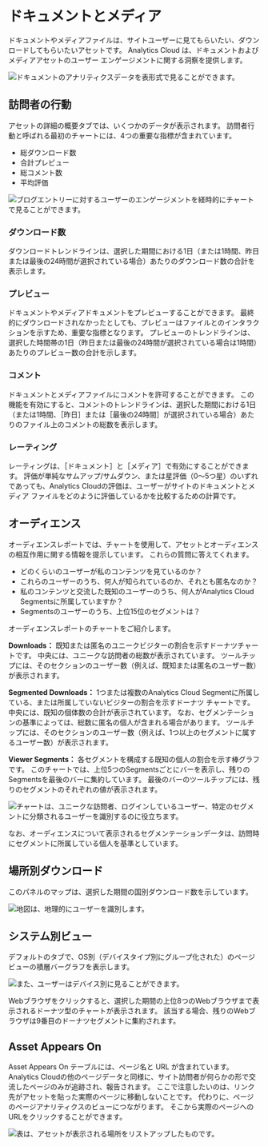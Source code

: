 # ドキュメントとメディア

ドキュメントやメディアファイルは、サイトユーザーに見てもらいたい、ダウンロードしてもらいたいアセットです。 Analytics Cloud は、ドキュメントおよびメディアアセットのユーザー エンゲージメントに関する洞察を提供します。

![ドキュメントのアナリティクスデータを表形式で見ることができます。](documents-and-media/images/01.png)

<a name="visitor-behavior" />

## 訪問者の行動

アセットの詳細の概要タブでは、いくつかのデータが表示されます。 訪問者行動と呼ばれる最初のチャートには、4つの重要な指標が含まれています。

* 総ダウンロード数
* 合計プレビュー
* 総コメント数
* 平均評価

![ブログエントリーに対するユーザーのエンゲージメントを経時的にチャートで見ることができます。](documents-and-media/images/02.png)

<a name="downloads" />

### ダウンロード数

ダウンロードトレンドラインは、選択した期間における1日（または1時間、昨日または最後の24時間が選択されている場合）あたりのダウンロード数の合計を表示します。

<a name="previews" />

### プレビュー

ドキュメントやメディアドキュメントをプレビューすることができます。 最終的にダウンロードされなかったとしても、プレビューはファイルとのインタラクションを示すため、重要な指標となります。 プレビューのトレンドラインは、選択した時間帯の1日（昨日または最後の24時間が選択されている場合は1時間）あたりのプレビュー数の合計を示します。

<a name="comments" />

### コメント

ドキュメントとメディアファイルにコメントを許可することができます。 この機能を有効にすると、コメントのトレンドラインは、選択した期間における1日（または1時間、［昨日］または［最後の24時間］が選択されている場合）あたりのファイル上のコメントの総数を表示します。

<a name="rating" />

### レーティング

レーティングは、［ドキュメント］と［メディア］で有効にすることができます。 評価が単純なサムアップ/サムダウン、または星評価（0～5つ星）のいずれであっても、Analytics Cloudの評価は、ユーザーがサイトのドキュメントとメディア ファイルをどのように評価しているかを比較するための計算です。

<a name="audience" />

## オーディエンス

オーディエンスレポートでは、チャートを使用して、アセットとオーディエンスの相互作用に関する情報を提示しています。 これらの質問に答えてくれます。

* どのくらいのユーザーが私のコンテンツを見ているのか？
* これらのユーザーのうち、何人が知られているのか、それとも匿名なのか？
* 私のコンテンツと交流した既知のユーザーのうち、何人がAnalytics Cloud Segmentsに所属していますか？
* Segmentsのユーザーのうち、上位15位のセグメントは？

オーディエンスレポートのチャートをご紹介します。

**Downloads：** 既知または匿名のユニークビジターの割合を示すドーナツチャートです。 中央には、ユニークな訪問者の総数が表示されています。 ツールチップには、そのセクションのユーザー数（例えば、既知または匿名のユーザー数）が表示されます。

**Segmented Downloads：** 1つまたは複数のAnalytics Cloud Segmentに所属している、または所属していないビジターの割合を示すドーナツ チャートです。 中央には、既知の個体数の合計が表示されています。 なお、セグメンテーションの基準によっては、総数に匿名の個人が含まれる場合があります。 ツールチップには、そのセクションのユーザー数（例えば、1つ以上のセグメントに属するユーザー数）が表示されます。

**Viewer Segments：** 各セグメントを構成する既知の個人の割合を示す棒グラフです。 このチャートでは、上位5つのSegmentsごとにバーを表示し、残りのSegmentsを最後のバーに集約しています。 最後のバーのツールチップには、残りのセグメントのそれぞれの値が表示されます。

![チャートは、ユニークな訪問者、ログインしているユーザー、特定のセグメントに分類されるユーザーを識別するのに役立ちます。](documents-and-media/images/03.png)

なお、オーディエンスについて表示されるセグメンテーションデータは、訪問時にセグメントに所属している個人を基準としています。

<a name="downloads-by-location" />

## 場所別ダウンロード

このパネルのマップは、選択した期間の国別ダウンロード数を示しています。

![地図は、地理的にユーザーを識別します。](documents-and-media/images/04.png)

<a name="views-by-technology" />

## システム別ビュー

デフォルトのタブで、OS別（デバイスタイプ別にグループ化された）のページビューの積層バーグラフを表示します。

![また、ユーザーはデバイス別に見ることができます。](documents-and-media/images/05.png)

Webブラウザをクリックすると、選択した期間の上位8つのWebブラウザまで表示されるドーナツ型のチャートが表示されます。 該当する場合、残りのWebブラウザは9番目のドーナツセグメントに集約されます。

<a name="asset-appears-on" />

## Asset Appears On

Asset Appears On テーブルには、ページ名と URL が含まれています。 Analytics Cloudの他のページデータと同様に、サイト訪問者が何らかの形で交流したページのみが追跡され、報告されます。 ここで注意したいのは、リンク先がアセットを貼った実際のページに移動しないことです。 代わりに、ページのページアナリティクスのビューにつながります。 そこから実際のページへのURLをクリックすることができます。

![表は、アセットが表示される場所をリストアップしたものです。](documents-and-media/images/06.png)
